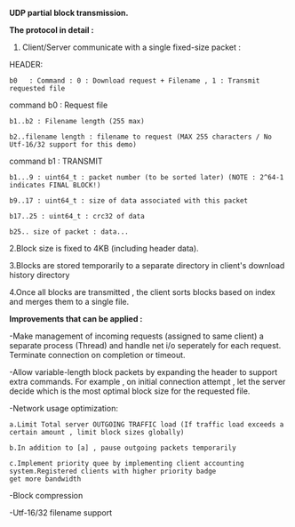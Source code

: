 **UDP partial block transmission.**

**The protocol in detail :**

1. Client/Server communicate with a single fixed-size  packet
	  :
	  
HEADER:

	b0   : Command : 0 : Download request + Filename , 1 : Transmit requested file
	
command b0 : Request file

	b1..b2 : Filename length (255 max)
	
	b2..filename length : filename to request (MAX 255 characters / No Utf-16/32 support for this demo)

command b1 : TRANSMIT

	b1...9 : uint64_t : packet number (to be sorted later) (NOTE : 2^64-1 indicates FINAL BLOCK!)
	
	b9..17 : uint64_t : size of data associated with this packet
	
	b17..25 : uint64_t : crc32 of data
	
	b25.. size of packet : data...



2.Block size is fixed to 4KB (including header data).

3.Blocks are stored temporarily to a separate directory in client's download history directory

4.Once all blocks are transmitted , the client sorts blocks based on index and merges them to a single file.


**Improvements that can be applied :**

-Make management of incoming requests (assigned to same client) a separate process (Thread)
and handle net i/o seperately for each request. Terminate connection on completion or timeout.

-Allow variable-length block packets by expanding the header to support extra commands.
For example , on initial connection attempt , let the server decide which is the most optimal
block size for the requested file.

-Network usage optimization:

	a.Limit Total server OUTGOING TRAFFIC load (If traffic load exceeds a certain amount , limit block sizes globally)
	
	b.In addition to [a] , pause outgoing packets temporarily
	
	c.Implement priority quee by implementing client accounting system.Registered clients with higher priority badge
	get more bandwidth


-Block compression

-Utf-16/32 filename support
